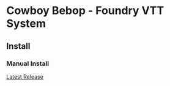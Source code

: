 # Cowboy Bebop - Foundry VTT System

## Install

### Manual Install

[Latest Release](https://github.com/monnierant/cowboy-bebop/releases/latest/download/system.json)
